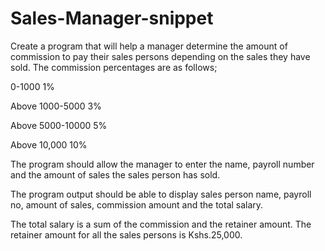 # Sales-Manager-snippet
Create a program that will help a manager determine the amount of commission to pay their sales persons depending on the sales they have sold. The commission  percentages are as follows;

0-1000                   1%

Above 1000-5000          3%

Above 5000-10000         5%

Above 10,000             10%

The program should allow the manager to enter the name, payroll number and the amount of sales the sales person has sold.

The program output should be able to display sales person name, payroll no, amount of sales, commission amount and the total salary.

The total salary is a sum of the commission and the retainer amount. The retainer amount for all the sales persons is Kshs.25,000.
